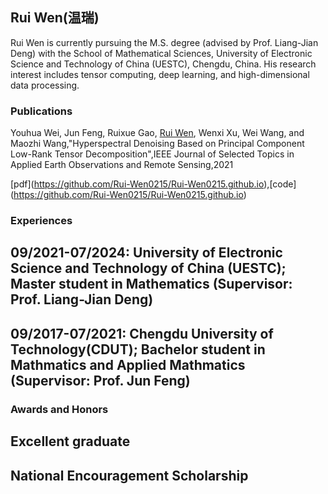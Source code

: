 ## Rui Wen(温瑞)

Rui Wen is currently pursuing the M.S. degree (advised by Prof. Liang-Jian Deng) with the School of Mathematical Sciences, University of Electronic Science and Technology of China (UESTC), Chengdu, China. His research interest includes tensor computing, deep learning, and high-dimensional data processing.

### Publications
Youhua Wei, Jun Feng, Ruixue Gao, [Rui Wen](https://rui-wen0215.github.io/), Wenxi Xu, Wei Wang, and Maozhi Wang,"Hyperspectral Denoising Based on Principal Component Low-Rank Tensor Decomposition",IEEE Journal of Selected Topics in Applied Earth Observations and Remote Sensing,2021

\[pdf](https://github.com/Rui-Wen0215/Rui-Wen0215.github.io),\[code](https://github.com/Rui-Wen0215/Rui-Wen0215.github.io)

### Experiences
## 09/2021-07/2024: University of Electronic Science and Technology of China (UESTC); Master student in Mathematics (Supervisor: Prof. Liang-Jian Deng)

## 09/2017-07/2021: Chengdu University of Technology(CDUT); Bachelor student in Mathmatics and Applied Mathmatics (Supervisor: Prof. Jun Feng)

### Awards and Honors
## Excellent graduate
## National Encouragement Scholarship
